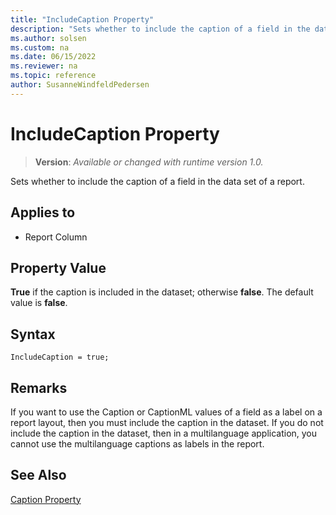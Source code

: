 ```yaml
---
title: "IncludeCaption Property"
description: "Sets whether to include the caption of a field in the data set of a report."
ms.author: solsen
ms.custom: na
ms.date: 06/15/2022
ms.reviewer: na
ms.topic: reference
author: SusanneWindfeldPedersen
---
```

[//]: # (START>DO_NOT_EDIT)
[//]: # (IMPORTANT:Do not edit any of the content between here and the END>DO_NOT_EDIT.)
[//]: # (Any modifications should be made in the .xml files in the ModernDev repo.)
# IncludeCaption Property
> **Version**: _Available or changed with runtime version 1.0._

Sets whether to include the caption of a field in the data set of a report.

## Applies to
-   Report Column

[//]: # (IMPORTANT: END>DO_NOT_EDIT)


## Property Value  

**True** if the caption is included in the dataset; otherwise **false**. The default value is **false**.  

## Syntax

```AL
IncludeCaption = true;
```

## Remarks  

If you want to use the Caption or CaptionML values of a field as a label on a report layout, then you must include the caption in the dataset. If you do not include the caption in the dataset, then in a multilanguage application, you cannot use the multilanguage captions as labels in the report.  

## See Also  

[Caption Property](devenv-caption-property.md)  